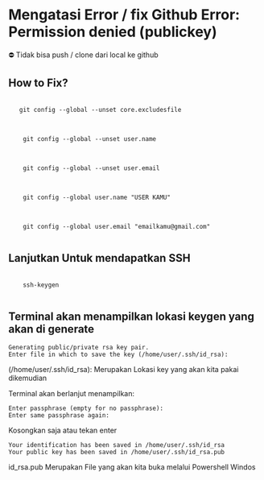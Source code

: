 # Mengatasi Error / fix Github Error: Permission denied (publickey)

⛔ Tidak bisa push / clone dari local ke github

## How to Fix?

<pre>
  <code class="language-java">
   git config --global --unset core.excludesfile
  </code>
</pre>

<pre>
  <code class="language-java">
    git config --global --unset user.name
  </code>
</pre>

<pre>
  <code class="language-java">
    git config --global --unset user.email
  </code>
</pre>

<pre>
  <code class="language-java">
    git config --global user.name "USER KAMU"
  </code>
</pre>

<pre>
  <code class="language-java">
    git config --global user.email "emailkamu@gmail.com"
  </code>
</pre>

## Lanjutkan Untuk mendapatkan SSH
<pre>
  <code class="language-java">
    ssh-keygen
  </code>
</pre>

## Terminal akan menampilkan lokasi keygen yang akan di generate
```
Generating public/private rsa key pair.
Enter file in which to save the key (/home/user/.ssh/id_rsa): 
```
(/home/user/.ssh/id_rsa): Merupakan Lokasi key yang akan kita pakai dikemudian

Terminal akan berlanjut menampilkan:
```
Enter passphrase (empty for no passphrase): 
Enter same passphrase again: 
```
Kosongkan saja atau tekan enter

```
Your identification has been saved in /home/user/.ssh/id_rsa
Your public key has been saved in /home/user/.ssh/id_rsa.pub
```
id_rsa.pub Merupakan File yang akan kita buka melalui Powershell Windos

